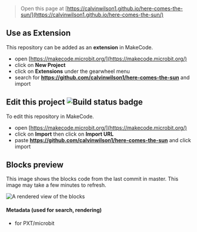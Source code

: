 
> Open this page at [https://calvinwilson1.github.io/here-comes-the-sun/](https://calvinwilson1.github.io/here-comes-the-sun/)

## Use as Extension

This repository can be added as an **extension** in MakeCode.

* open [https://makecode.microbit.org/](https://makecode.microbit.org/)
* click on **New Project**
* click on **Extensions** under the gearwheel menu
* search for **https://github.com/calvinwilson1/here-comes-the-sun** and import

## Edit this project ![Build status badge](https://github.com/calvinwilson1/here-comes-the-sun/workflows/MakeCode/badge.svg)

To edit this repository in MakeCode.

* open [https://makecode.microbit.org/](https://makecode.microbit.org/)
* click on **Import** then click on **Import URL**
* paste **https://github.com/calvinwilson1/here-comes-the-sun** and click import

## Blocks preview

This image shows the blocks code from the last commit in master.
This image may take a few minutes to refresh.

![A rendered view of the blocks](https://github.com/calvinwilson1/here-comes-the-sun/raw/master/.github/makecode/blocks.png)

#### Metadata (used for search, rendering)

* for PXT/microbit
<script src="https://makecode.com/gh-pages-embed.js"></script><script>makeCodeRender("{{ site.makecode.home_url }}", "{{ site.github.owner_name }}/{{ site.github.repository_name }}");</script>
